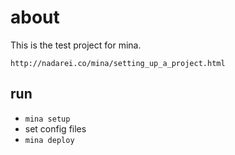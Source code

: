 # about

This is the test project for mina.

`http://nadarei.co/mina/setting_up_a_project.html`

## run

- `mina setup`
- set config files
- `mina deploy`

